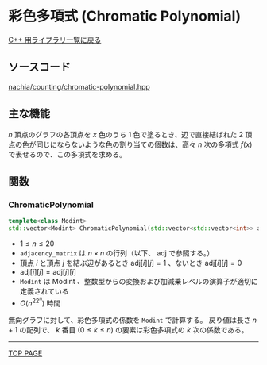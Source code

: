 # 彩色多項式 (Chromatic Polynomial)

[C++ 用ライブラリ一覧に戻る](../index.md)

## ソースコード

[nachia/counting/chromatic-polynomial.hpp](https://github.com/NachiaVivias/cp-library/blob/main/Cpp/Include/nachia/counting/chromatic-polynomial.hpp)

## 主な機能

$n$ 頂点のグラフの各頂点を $x$ 色のうち $1$ 色で塗るとき、辺で直接結ばれた $2$ 頂点の色が同じにならないような色の割り当ての個数は、高々 $n$ 次の多項式 $f(x)$ で表せるので、この多項式を求める。

## 関数

### ChromaticPolynomial

```c++
template<class Modint>
std::vector<Modint> ChromaticPolynomial(std::vector<std::vector<int>> adjacency_matrix);
```

- $1 \leq n \leq 20$
- `adjacency_matrix` は $n \times n$ の行列（以下、 $\text{adj}$ で参照する。）
- 頂点 $i$ と頂点 $j$ を結ぶ辺があるとき $\text{adj}[i][j]=1$ 、ないとき $\text{adj}[i][j]=0$
- $\text{adj}[i][j]=\text{adj}[j][i]$
- `Modint` は Modint 、整数型からの変換および加減乗レベルの演算子が適切に定義されている
- $O(n^22^n)$ 時間

無向グラフに対して、彩色多項式の係数を `Modint` で計算する。
戻り値は長さ $n+1$ の配列で、 $k$ 番目 ($0\leq k\leq n$) の要素は彩色多項式の $k$ 次の係数である。

---

[TOP PAGE](https://nachiavivias.github.io/cp-library/)


<script type="text/x-mathjax-config">MathJax.Hub.Config({tex2jax:{inlineMath:[['\$','\$']],processEscapes:true},CommonHTML: {matchFontHeight:false}});</script>
<script type="text/javascript" async src="https://cdnjs.cloudflare.com/ajax/libs/mathjax/2.7.1/MathJax.js?config=TeX-MML-AM_CHTML"></script>
